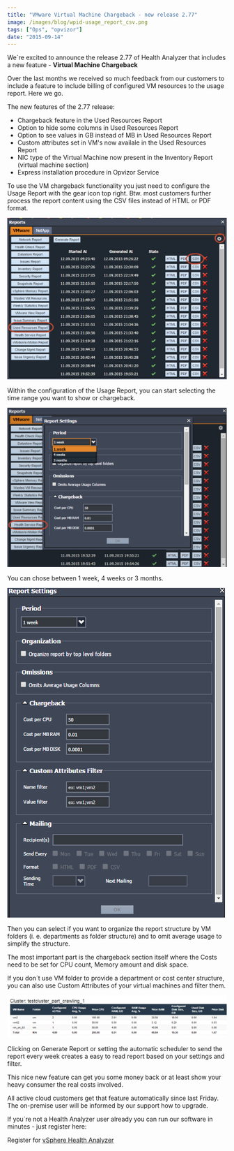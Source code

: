 ```yaml
---
title: "VMware Virtual Machine Chargeback - new release 2.77"
image: /images/blog/wpid-usage_report_csv.png
tags: ["Ops", "opvizor"]
date: "2015-09-14"
---
```


We´re excited to announce the release 2.77 of Health Analyzer that includes a new feature - **Virtual Machine Chargeback**

Over the last months we received so much feedback from our customers to include a feature to include billing of configured VM resources to the usage report. Here we go.

The new features of the 2.77 release:

- Chargeback feature in the Used Resources Report
- Option to hide some columns in Used Resources Report
- Option to see values in GB instead of MB in Used Resources Report
- Custom attributes set in VM's now availale in the Used Resources Report
- NIC type of the Virtual Machine now present in the Inventory Report (virtual machine section)
- Express installation procedure in Opvizor Service

To use the VM chargeback functionality you just need to configure the Usage Report with the gear icon top right. Btw. most customers further process the report content using the CSV files instead of HTML or PDF format.

[![Configure Virtual Machine chargeback](/images/blog/wpid-usage_report_csv.png)](http://try.opvizor.com/health-analyzer/)

Within the configuration of the Usage Report, you can start selecting the time range you want to show or chargeback.

[![VM chargeback timerange](/images/blog/wpid-usage_timerange.png)](http://try.opvizor.com/health-analyzer/)

You can chose between 1 week, 4 weeks or 3 months.

[![vSphere chargeback cost setting](/images/blog/wpid-usage_chargeback.png)](http://try.opvizor.com/health-analyzer/)

Then you can select if you want to organize the report structure by VM folders (i. e. departments as folder structure) and to omit average usage to simplify the structure.

The most important part is the chargeback section itself where the Costs need to be set for CPU count, Memory amount and disk space.

If you don´t use VM folder to provide a department or cost center structure, you can also use Custom Attributes of your virtual machines and filter them.

[![VM chargeback by resource configuration](/images/blog/wpid-usage_report.png)](http://try.opvizor.com/health-analyzer/)

Clicking on Generate Report or setting the automatic scheduler to send the report every week creates a easy to read report based on your settings and filter. 

This nice new feature can get you some money back or at least show your heavy consumer the real costs involved.

All active cloud customers get that feature automatically since last Friday. The on-premise user will be informed by our support how to upgrade.

If you´re not a Health Analyzer user already you can run our software in minutes - just register here:

Register for [vSphere Health Analyzer](http://try.opvizor.com/health-analyzer/ "vSphere Health Analyzer")
